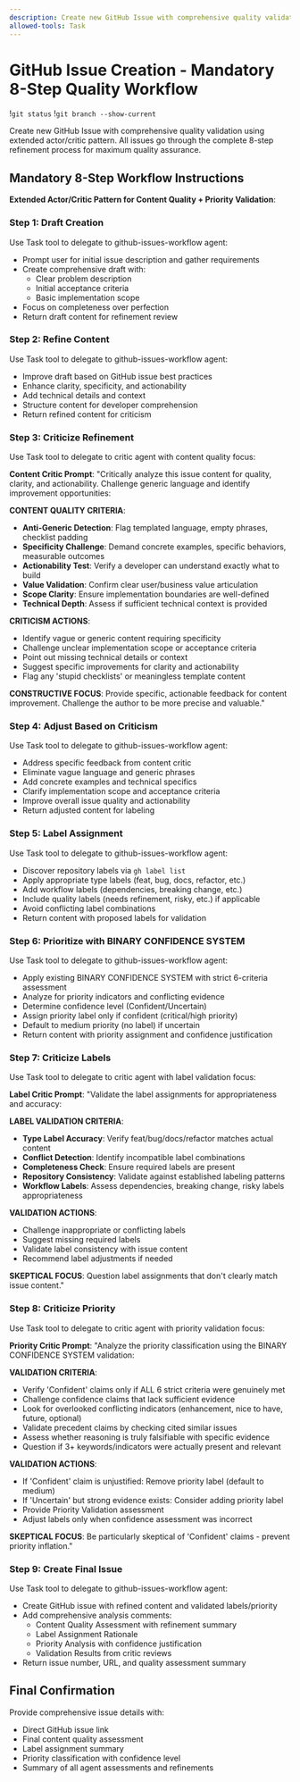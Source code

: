 ```yaml
---
description: Create new GitHub Issue with comprehensive quality validation through mandatory 8-step workflow.
allowed-tools: Task
---
```


# GitHub Issue Creation - Mandatory 8-Step Quality Workflow

!`git status`
!`git branch --show-current`

Create new GitHub Issue with comprehensive quality validation using extended actor/critic pattern. All issues go through the complete 8-step refinement process for maximum quality assurance.

## Mandatory 8-Step Workflow Instructions

**Extended Actor/Critic Pattern for Content Quality + Priority Validation**:

### **Step 1: Draft Creation**
Use Task tool to delegate to github-issues-workflow agent:
- Prompt user for initial issue description and gather requirements
- Create comprehensive draft with:
  - Clear problem description
  - Initial acceptance criteria
  - Basic implementation scope
- Focus on completeness over perfection
- Return draft content for refinement review

### **Step 2: Refine Content**  
Use Task tool to delegate to github-issues-workflow agent:
- Improve draft based on GitHub issue best practices
- Enhance clarity, specificity, and actionability
- Add technical details and context
- Structure content for developer comprehension
- Return refined content for criticism

### **Step 3: Criticize Refinement**
Use Task tool to delegate to critic agent with content quality focus:

**Content Critic Prompt**: "Critically analyze this issue content for quality, clarity, and actionability. Challenge generic language and identify improvement opportunities:

**CONTENT QUALITY CRITERIA**:
- **Anti-Generic Detection**: Flag templated language, empty phrases, checklist padding
- **Specificity Challenge**: Demand concrete examples, specific behaviors, measurable outcomes  
- **Actionability Test**: Verify a developer can understand exactly what to build
- **Value Validation**: Confirm clear user/business value articulation
- **Scope Clarity**: Ensure implementation boundaries are well-defined
- **Technical Depth**: Assess if sufficient technical context is provided

**CRITICISM ACTIONS**:
- Identify vague or generic content requiring specificity
- Challenge unclear implementation scope or acceptance criteria  
- Point out missing technical details or context
- Suggest specific improvements for clarity and actionability
- Flag any 'stupid checklists' or meaningless template content

**CONSTRUCTIVE FOCUS**: Provide specific, actionable feedback for content improvement. Challenge the author to be more precise and valuable."

### **Step 4: Adjust Based on Criticism**
Use Task tool to delegate to github-issues-workflow agent:
- Address specific feedback from content critic
- Eliminate vague language and generic phrases
- Add concrete examples and technical specifics
- Clarify implementation scope and acceptance criteria
- Improve overall issue quality and actionability
- Return adjusted content for labeling

### **Step 5: Label Assignment**
Use Task tool to delegate to github-issues-workflow agent:
- Discover repository labels via `gh label list`
- Apply appropriate type labels (feat, bug, docs, refactor, etc.)
- Add workflow labels (dependencies, breaking change, etc.)
- Include quality labels (needs refinement, risky, etc.) if applicable
- Avoid conflicting label combinations
- Return content with proposed labels for validation

### **Step 6: Prioritize with BINARY CONFIDENCE SYSTEM**
Use Task tool to delegate to github-issues-workflow agent:
- Apply existing BINARY CONFIDENCE SYSTEM with strict 6-criteria assessment
- Analyze for priority indicators and conflicting evidence
- Determine confidence level (Confident/Uncertain)
- Assign priority label only if confident (critical/high priority)
- Default to medium priority (no label) if uncertain
- Return content with priority assignment and confidence justification

### **Step 7: Criticize Labels**
Use Task tool to delegate to critic agent with label validation focus:

**Label Critic Prompt**: "Validate the label assignments for appropriateness and accuracy:

**LABEL VALIDATION CRITERIA**:
- **Type Label Accuracy**: Verify feat/bug/docs/refactor matches actual content
- **Conflict Detection**: Identify incompatible label combinations
- **Completeness Check**: Ensure required labels are present
- **Repository Consistency**: Validate against established labeling patterns
- **Workflow Labels**: Assess dependencies, breaking change, risky labels appropriateness

**VALIDATION ACTIONS**:
- Challenge inappropriate or conflicting labels
- Suggest missing required labels
- Validate label consistency with issue content
- Recommend label adjustments if needed

**SKEPTICAL FOCUS**: Question label assignments that don't clearly match issue content."

### **Step 8: Criticize Priority**
Use Task tool to delegate to critic agent with priority validation focus:

**Priority Critic Prompt**: "Analyze the priority classification using the BINARY CONFIDENCE SYSTEM validation:

**VALIDATION CRITERIA**:
- Verify 'Confident' claims only if ALL 6 strict criteria were genuinely met
- Challenge confidence claims that lack sufficient evidence
- Look for overlooked conflicting indicators (enhancement, nice to have, future, optional)
- Validate precedent claims by checking cited similar issues
- Assess whether reasoning is truly falsifiable with specific evidence
- Question if 3+ keywords/indicators were actually present and relevant

**VALIDATION ACTIONS**:
- If 'Confident' claim is unjustified: Remove priority label (default to medium)
- If 'Uncertain' but strong evidence exists: Consider adding priority label
- Provide Priority Validation assessment
- Adjust labels only when confidence assessment was incorrect

**SKEPTICAL FOCUS**: Be particularly skeptical of 'Confident' claims - prevent priority inflation."

### **Step 9: Create Final Issue**
Use Task tool to delegate to github-issues-workflow agent:
- Create GitHub issue with refined content and validated labels/priority
- Add comprehensive analysis comments:
  - Content Quality Assessment with refinement summary
  - Label Assignment Rationale
  - Priority Analysis with confidence justification
  - Validation Results from critic reviews
- Return issue number, URL, and quality assessment summary

## Final Confirmation

Provide comprehensive issue details with:
- Direct GitHub issue link
- Final content quality assessment
- Label assignment summary  
- Priority classification with confidence level
- Summary of all agent assessments and refinements